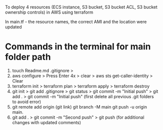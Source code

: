 To deploy 4 resources (ECS instance, S3 bucket, S3 bucket ACL, S3 bucket ownership controls) in AWS using terraform

In main.tf - the resource names, the correct AMI and the location were updated

# Commands in the terminal for main folder path
1. touch Readme.md .gitignore > 
2. aws configure > Press Enter 4x > clear > aws sts get-caller-identity  > Clear
3. terraform init > terraform plan > terraform apply > terraform destroy
4. git init > git add .gitignore > git status > git commit -m "Initial push" > git add . > git commit -m "Initial push" (first delete all previous .git folders to avoid error)
5. git remote add origin (git link) 
    git branch -M main 
    git push -u origin main. 
6. git add . > git commit -m "Second push" > git push (for additional changes with updated comments)